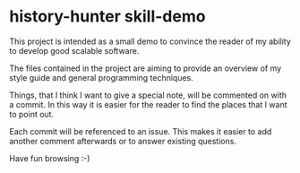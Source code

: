 # history-hunter skill-demo
This project is intended as a small demo to convince the reader of my ability to develop good scalable software.

The files contained in the project are aiming to provide an overview of my style guide and general programming techniques.

Things, that I think I want to give a special note, will be commented on with a commit. In this way it is easier for the reader to find the places that I want to point out.

Each commit will be referenced to an issue. This makes it easier to add another comment afterwards or to answer existing questions.

Have fun browsing :-)